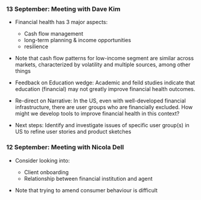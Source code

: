 ### 13 September: Meeting with Dave Kim

- Financial health has 3 major aspects:
	- Cash flow management
	- long-term planning & income opportunities
	- resilience

- Note that cash flow patterns for low-income segment are similar across markets, characterized by volatility and multiple sources, among other things

- Feedback on Education wedge: Academic and feild studies indicate that education (financial) may not greatly improve financial health outcomes.

- Re-direct on Narrative: In the US, even with well-developed financial infrastructure, there are user groups who are financially excluded. How might we develop tools to improve financial health in this context?

- Next steps: Identify and investigate issues of specific user group(s) in US to refine user stories and product sketches

### 12 September: Meeting with Nicola Dell

- Consider looking into:
	- Client onboarding
	- Relationship between financial institution and agent

- Note that trying to amend consumer behaviour is difficult

